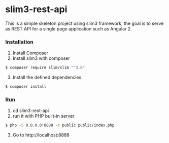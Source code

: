 # slim3-rest-api

This is a simple skeleton project using slim3 framework, the goal is to serve as REST API for a single page application such as Angular 2.

### Installation ###

1. Install Composer
2. Install slim3 with composer
```bash
$ composer require slim/slim "^3.0"
```
3. Install the defined dependencies
```bash
$ composer install
```

### Run ###

1. cd slim3-rest-api
2. run it with PHP built-in server
```bash
$ php -S 0.0.0.0:8888 -t public public/index.php
```
3. Go to  http://localhost:8888

